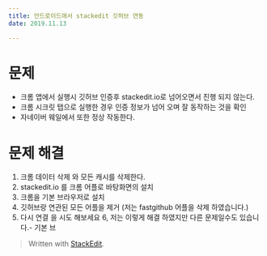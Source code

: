 ```yaml
---
title: 안드로이드애서 stackedit 깃허브 연동  
date: 2019.11.13

---
```

# 문제 
 - 크롬 앱에서 실행시 깃허브 인증후 stackedit.io로 넘어오면서 진행 되지 않는다.
 - 크롬 시크릿 탭으로 실행한 경우 인증 정보가 넘어 오며 잘 동작하는 것을 확인
 - 자네이버 웨일에서 또한 정상 작동한다.

#  문제 해결
 1. 크롬 데이터 삭제 와 모든 캐시를 삭제한다. 
 2. stackedit.io 를 크롬 어플로 바탕화면의 설치
 3. 크롬을 기본 브라우저로 설치
 4. 깃허브랑 연관된 모든 어플을 제거 (저는 fastgithub 어플을 삭제 하였습니다.)
 5. 다시 연결 을 시도 해보세요 
 6, 저는 이렇게 해결 하였지만 다른 문제일수도 있습니다.-  기본 브
> Written with [StackEdit](https://ㄴㅅstackedit.io/).
<!--stackedit_data:
eyJoaXN0b3J5IjpbOTM0NzIxOTUwXX0=
-->